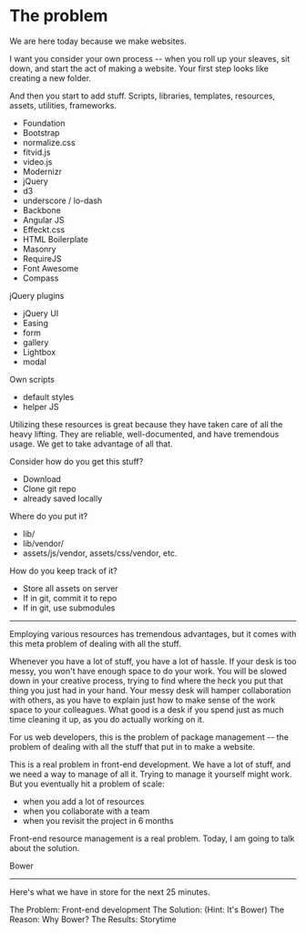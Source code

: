 # The problem

We are here today because we make websites.

I want you consider your own process -- when you roll up your sleaves, sit down, and start the act of making a website. Your first step looks like creating a new folder.

And then you start to add stuff. Scripts, libraries, templates, resources, assets, utilities, frameworks.

+ Foundation
+ Bootstrap
+ normalize.css
+ fitvid.js
+ video.js
+ Modernizr
+ jQuery
+ d3
+ underscore / lo-dash
+ Backbone
+ Angular JS
+ Effeckt.css
+ HTML Boilerplate
+ Masonry
+ RequireJS
+ Font Awesome
+ Compass

jQuery plugins

+ jQuery UI
+ Easing
+ form
+ gallery
+ Lightbox
+ modal

Own scripts

+ default styles
+ helper JS

Utilizing these resources is great because they have taken care of all the heavy lifting. They are reliable, well-documented, and have tremendous usage. We get to take advantage of all that.

Consider how do you get this stuff?

+ Download
+ Clone git repo
+ already saved locally

Where do you put it?

+ lib/
+ lib/vendor/
+ assets/js/vendor, assets/css/vendor, etc.

How do you keep track of it?

+ Store all assets on server
+ If in git, commit it to repo
+ If in git, use submodules

---

Employing various resources has tremendous advantages, but it comes with this meta problem of dealing with all the stuff.

Whenever you have a lot of stuff, you have a lot of hassle. If your desk is too messy, you won't have enough space to do your work. You will be slowed down in your creative process, trying to find where the heck you put that thing you just had in your hand. Your messy desk will hamper collaboration with others, as you have to explain just how to make sense of the work space to your colleagues. What good is a desk if you spend just as much time cleaning it up, as you do actually working on it.

For us web developers, this is the problem of package management -- the problem of dealing with all the stuff that put in to make a website.

This is a real problem in front-end development. We have a lot of stuff, and we need a way to manage of all it. Trying to manage it yourself might work. But you eventually hit a problem of scale:

- when you add a lot of resources
- when you collaborate with a team
- when you revisit the project in 6 months

Front-end resource management is a real problem. Today, I am going to talk about the solution.

Bower

---

Here's what we have in store for the next 25 minutes.

The Problem: Front-end development
The Solution: (Hint: It's Bower)
The Reason: Why Bower?
The Results: Storytime

